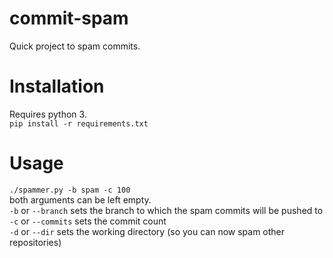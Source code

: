 # commit-spam
Quick project to spam commits.
# Installation
Requires python 3.  
`pip install -r requirements.txt`
# Usage
`./spammer.py -b spam -c 100`  
both arguments can be left empty.  
`-b` or `--branch` sets the branch to which the spam commits will be pushed to  
`-c` or `--commits` sets the commit count  
`-d` or `--dir` sets the working directory (so you can now spam other repositories)